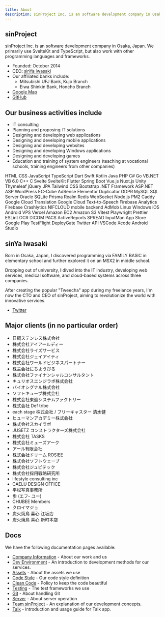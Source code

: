 ```yaml
---
title: About
description: sinProject Inc. is an software development company in Osaka, Japan. We primarily use SvelteKit and TypeScript, but also work with other programming languages and frameworks.
---
```


## sinProject

sinProject Inc. is an software development company in Osaka, Japan. We primarily use SvelteKit and TypeScript, but also work with other programming languages and frameworks.

- Founded: October 2014
- CEO: [sinYa Iwasaki](#sinya-iwasaki)
- Our affiliated banks include:
  - Mitsubishi UFJ Bank, Kujo Branch
  - Eiwa Shinkin Bank, Honcho Branch
- [Google Map](https://goo.gl/maps/7PLg2v6WfPTZ6VYV9)
- [GitHub](https://github.com/sinProject-Inc)

## Our business activities include

- IT consulting
- Planning and proposing IT solutions
- Designing and developing web applications
- Designing and developing mobile applications
- Designing and developing websites
- Designing and developing Windows applications
- Designing and developing games
- Education and training of system engineers (teaching at vocational schools, training engineers from other companies)

<div class="labels">
	<span class="label">HTML</span>
	<span class="label">CSS</span>
	<span class="label">JavaScript</span>
	<span class="label">TypeScript</span>
	<span class="label">Dart</span>
	<span class="label">Swift</span>
	<span class="label">Kotlin</span>
	<span class="label">Java</span>
	<span class="label">PHP</span>
	<span class="label">C#</span>
	<span class="label">Go</span>
	<span class="label">VB.NET</span>
	<span class="label">VB 6.0</span>
	<span class="label">C++</span>
	<span class="label">C</span>
	<span class="label">Svelte</span>
	<span class="label">SvelteKit</span>
	<span class="label">Flutter</span>
	<span class="label">Spring Boot</span>
	<span class="label">Vue.js</span>
	<span class="label">Nuxt.js</span>
	<span class="label">Unity</span>
	<span class="label">Thymeleaf</span>
	<span class="label">jQuery</span>
	<span class="label">JPA</span>
	<span class="label">Tailwind CSS</span>
	<span class="label">Bootstrap</span>
	<span class="label">.NET Framework</span>
	<span class="label">ASP.NET</span>
	<span class="label">ASP</span>
	<span class="label">WordPress</span>
	<span class="label">EC-Cube</span>
	<span class="label">AdSense</span>
	<span class="label">Elementor</span>
	<span class="label">Duplicator</span>
	<span class="label">GDPR</span>
	<span class="label">MySQL</span>
	<span class="label">SQL Server</span>
	<span class="label">Oracle</span>
	<span class="label">SQLite</span>
	<span class="label">Prisma</span>
	<span class="label">Realm</span>
	<span class="label">Redis</span>
	<span class="label">WebSocket</span>
	<span class="label">Node.js</span>
	<span class="label">PM2</span>
	<span class="label">Caddy</span>
	<span class="label">Google Cloud Translation</span>
	<span class="label">Google Cloud Text-to-Speech</span>
	<span class="label">Firebase Analytics</span>
	<span class="label">Firebase Crashlytics</span>
	<span class="label">NIFCLOUD mobile backend</span>
	<span class="label">AdMob</span>
	<span class="label">Linux</span>
	<span class="label">Windows</span>
	<span class="label">iOS</span>
	<span class="label">Android</span>
	<span class="label">VPS</span>
	<span class="label">Vercel</span>
	<span class="label">Amazon EC2</span>
	<span class="label">Amazon S3</span>
	<span class="label">Vitest</span>
	<span class="label">Playwright</span>
	<span class="label">Prettier</span>
	<span class="label">ESLint</span>
	<span class="label">OCR</span>
	<span class="label">DICOM</span>
	<span class="label">PACS</span>
	<span class="label">ActiveReports</span>
	<span class="label">SPREAD</span>
	<span class="label">InputMan</span>
	<span class="label">App Store</span>
	<span class="label">Google Play</span>
	<span class="label">TestFlight</span>
	<span class="label">DeployGate</span>
	<span class="label">Twitter API</span>
	<span class="label">VSCode</span>
	<span class="label">Xcode</span>
	<span class="label">Android Studio</span>
</div>

## sinYa Iwasaki

Born in Osaka, Japan, I discovered programming via FAMILY BASIC in elementary school and further explored it on an MSX2 in middle school.

Dropping out of university, I dived into the IT industry, developing web services, medical software, and cloud-based systems across three companies.

After creating the popular "Tweecha" app during my freelance years, I'm now the CTO and CEO of sinProject, aiming to revolutionize the world with innovative services.

- [Twitter](https://twitter.com/iam_o_sin)

## Major clients (in no particular order)

- 日鋼ステンレス株式会社
- 株式会社アイアールディー
- 株式会社ライズサービス
- 株式会社ジェイアイティ
- 株式会社ワールドビジネスパートナー
- 株主会社にちようびる
- 株式会社ファイナンシャルコンサルタント
- キュリオスエンジラボ株式会社
- バイオシグナル株式会社
- ソフトキューブ株式会社
- 株式会社東迎システムファクトリー
- 株式会社 Def tribe
- each stage 株式会社 / フリーキャスター 清水健
- ヒューマンアカデミー株式会社
- 株式会社スカイラボ
- JUSETZ コンストラクターズ株式会社
- 株式会社 TASKS
- 株式会社ミューズアーク
- アール有限会社
- 株式会社ドリーム ROSIEE
- 株式会社ソフトウェーブ
- 株式会社ジュピテック
- 株式会社採用戦略研究所
- lifestyle consulting inc
- CAELU DESIGN OFFICE
- 平松写真事務所
- 歩 (エフ- ユー)
- CHUBEE Members
- クロイマジョ
- 炭火焼鳥 喜心 江坂店
- 炭火焼鳥 喜心 新町本店

## Docs

We have the following documentation pages available:

- [Company Information](./portfolio) - About our work and us
- [Dev Environment](./macos-settings) - An introduction to development methods for our services.
- [Assets](./assets) - About the assets we use
- [Code Style](./tsconfig) - Our code style definition
- [Clean Code](./clean-code) - Policy to keep the code beautiful
- [Testing](./vitest) - The test frameworks we use
- [Git](./github-issues) - About handling Git
- [Server](./ssh) - About server operation
- [Team sinProject](./our-team-policy) - An explanation of our development concepts.
- [Talk](./talk) - Introduction and usage guide for Talk app.
